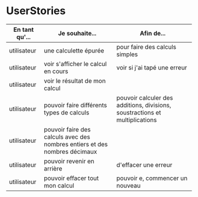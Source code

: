 # UserStories

| En tant qu'... | Je souhaite... | Afin de... |
|----------------|----------------|------------|
| utilisateur | une calculette épurée | pour faire des calculs simples |
| utilisateur | voir s'afficher le calcul en cours | voir si j'ai tapé une erreur |
| utilisateur | voir le résultat de mon calcul |  |
| utilisateur | pouvoir faire différents types de calculs | pouvoir calculer des additions, divisions, soustractions et multiplications |
| utilisateur | pouvoir faire des calculs avec des nombres entiers et des nombres décimaux |  |
| utilisateur | pouvoir revenir en arrière | d'effacer une erreur |
| utilisateur | pouvoir effacer tout mon calcul | pouvoir e, commencer un nouveau |
